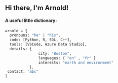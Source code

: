 <h2> Hi there, I'm Arnold! </h2>



<h4> A useful little dictionary: </h4>

```python 
arnold = {
  pronouns: "he" | "his",
  code: [Python, R, SQL, C++],
  tools: [VSCode, Azure Data Studio],
  details: {
               city: "Boston",
               languages: { "en" , "fr" } 
               interests: "earth and environment"
           },
 contact: "abc"
}
```              
